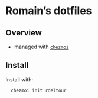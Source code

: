 # Romain’s dotfiles

## Overview

- managed with [`chezmoi`](https://www.chezmoi.io)

## Install

Install with:

```sh
  chezmoi init rdeltour
```

